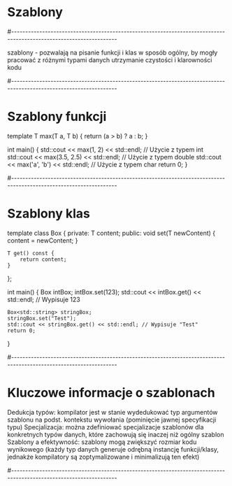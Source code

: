 # Szablony

#-------------------------------------------------------------------------------------------------------------------

szablony - pozwalają na pisanie funkcji i klas w sposób ogólny, by mogły pracować z różnymi typami danych
utrzymanie czystości i klarowności kodu

#-------------------------------------------------------------------------------------------------------------------

# Szablony funkcji

template <typename T>
T max(T a, T b) {
    return (a > b) ? a : b;
}

int main() {
    std::cout << max<int>(1, 2) << std::endl;           // Użycie z typem int
    std::cout << max<double>(3.5, 2.5) << std::endl;    // Użycie z typem double
    std::cout << max<char>('a', 'b') << std::endl;      // Użycie z typem char
    return 0;
}

#-------------------------------------------------------------------------------------------------------------------

# Szablony klas

template <typename T>
class Box {
private:
    T content;
public:
    void set(T newContent) {
        content = newContent;
    }

    T get() const {
        return content;
    }
};

int main() {
    Box<int> intBox;
    intBox.set(123);
    std::cout << intBox.get() << std::endl; // Wypisuje 123

    Box<std::string> stringBox;
    stringBox.set("Test");
    std::cout << stringBox.get() << std::endl; // Wypisuje "Test"
    return 0;
}

#-------------------------------------------------------------------------------------------------------------------

# Kluczowe informacje o szablonach

Dedukcja typów: kompilator jest w stanie wydedukować typ argumentów szablonu na podst. kontekstu wywołania (pominięcie jawnej specyfikacji typu)
Specjalizacja: można zdefiniować specjalizacje szablonów dla konkretnych typów danych, które zachowują się inaczej niż ogólny szablon
Szablony a efektywność: szablony mogą zwiększyć rozmiar kodu wynikowego (każdy typ danych generuje odrębną instancję funkcji/klasy, jednakże kompilatory są zoptymalizowane i minimalizują ten efekt)

#-------------------------------------------------------------------------------------------------------------------
